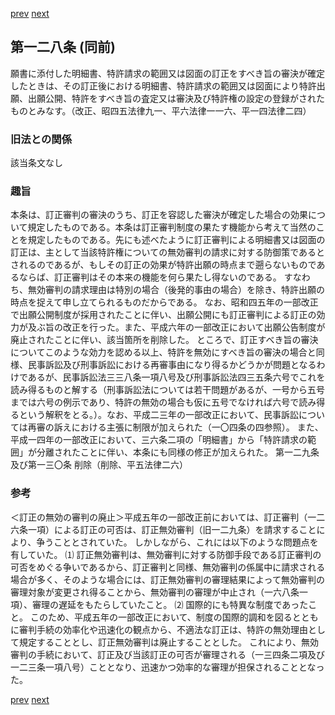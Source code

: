[prev](/specific\markdowns\特許法\188_Mp-Ch_6-At_127.md)
[next](/specific\markdowns\特許法\190_Mp-Ch_6-At_131.md)
## 第一二八条 (同前)
願書に添付した明細書、特許請求の範囲又は図面の訂正をすべき旨の審決が確定したときは、その訂正後における明細書、特許請求の範囲又は図面により特許出願、出願公開、特許をすべき旨の査定又は審決及び特許権の設定の登録がされたものとみなす。（改正、昭四五法律九一、平六法律一一六、平一四法律二四）

### 旧法との関係
該当条文なし

### 趣旨
本条は、訂正審判の審決のうち、訂正を容認した審決が確定した場合の効果について規定したものである。本条は訂正審判制度の果たす機能から考えて当然のことを規定したものである。先にも述べたように訂正審判による明細書又は図面の訂正は、主として当該特許権についての無効審判の請求に対する防御策であるとされるのであるが、もしその訂正の効果が特許出願の時点まで遡らないものであるならば、訂正審判はその本来の機能を何ら果たし得ないのである。
すなわち、無効審判の請求理由は特別の場合（後発的事由の場合）を除き、特許出願の時点を捉えて申し立てられるものだからである。
なお、昭和四五年の一部改正で出願公開制度が採用されたことに伴い、出願公開にも訂正審判による訂正の効力が及ぶ旨の改正を行った。また、平成六年の一部改正において出願公告制度が廃止されたことに伴い、該当箇所を削除した。
ところで、訂正すべき旨の審決についてこのような効力を認める以上、特許を無効にすべき旨の審決の場合と同様、民事訴訟及び刑事訴訟における再審事由になり得るかどうかが問題となるわけであるが、民事訴訟法三三八条一項八号及び刑事訴訟法四三五条六号でこれを読み得るものと解する（刑事訴訟法については若干問題があるが、一号から五号までは六号の例示であり、特許の無効の場合も仮に五号でなければ六号で読み得るという解釈をとる。）。なお、平成二三年の一部改正において、民事訴訟については再審の訴えにおける主張に制限が加えられた（一〇四条の四参照）。
また、平成一四年の一部改正において、三六条二項の「明細書」から「特許請求の範囲」が分離されたことに伴い、本条にも同様の修正が加えられた。
第一二九条及び第一三〇条 削除（削除、平五法律二六）

### 参考
＜訂正の無効の審判の廃止＞平成五年の一部改正前においては、訂正審判（一二六条一項）による訂正の可否は、訂正無効審判（旧一二九条）を請求することにより、争うこととされていた。
しかしながら、これには以下のような問題点を有していた。
⑴ 訂正無効審判は、無効審判に対する防御手段である訂正審判の可否をめぐる争いであるから、訂正審判と同様、無効審判の係属中に請求される場合が多く、そのような場合には、訂正無効審判の審理結果によって無効審判の審理対象が変更され得ることから、無効審判の審理が中止され（一六八条一項）、審理の遅延をもたらしていたこと。
⑵ 国際的にも特異な制度であったこと。
このため、平成五年の一部改正において、制度の国際的調和を図るとともに審判手続の効率化や迅速化の観点から、不適法な訂正は、特許の無効理由として規定することとし、訂正無効審判は廃止することとした。
これにより、無効審判の手続において、訂正及び当該訂正の可否が審理される（一三四条二項及び一二三条一項八号）こととなり、迅速かつ効率的な審理が担保されることとなった。

[prev](/specific\markdowns\特許法\188_Mp-Ch_6-At_127.md)
[next](/specific\markdowns\特許法\190_Mp-Ch_6-At_131.md)